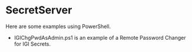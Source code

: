 # SecretServer
Here are some examples using PowerShell.
- IGIChgPwdAsAdmin.ps1 is an example of a Remote Password Changer for IGI Secrets.
